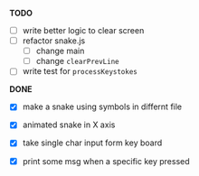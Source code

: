 **TODO**
  - [ ] write better logic to clear screen
  - [ ] refactor snake.js
    - [ ] change main
    - [ ] change `clearPrevLine`
  - [ ] write test for `processKeystokes`

**DONE**

  - [x] make a snake using symbols in differnt file
  - [x] animated snake in X axis
  - [x] take single char input form key board
  - [x] print some msg when a specific key pressed

